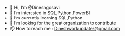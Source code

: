 - 👋 Hi, I’m @Dineshgosavi
- 👀 I’m interested in SQL,Python,PowerBI
- 🌱 I’m currently learning SQL,Python
- 💞️ I’m looking for the great organization to contribute
- 📫 How to reach me : Dineshworkupdates@gmail.com

<!---
Dineshgosavi/Dineshgosavi is a ✨ special ✨ repository because its `README.md` (this file) appears on your GitHub profile.
You can click the Preview link to take a look at your changes.
--->
